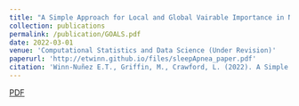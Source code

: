 ```yaml
---
title: "A Simple Approach for Local and Global Vairable Importance in Nonlinear Regression Models"
collection: publications
permalink: /publication/GOALS.pdf
date: 2022-03-01
venue: 'Computational Statistics and Data Science (Under Revision)'
paperurl: 'http://etwinn.github.io/files/sleepApnea_paper.pdf'
citation: 'Winn-Nuñez E.T., Griffin, M., Crawford, L. (2022). A Simple Approach for Local and Global Variable Importance in Nonlinear Regression Models. <i> arXiv </i>'
---
```

[PDF](http://etwinn.github.io/files/GOALS.pdf)
